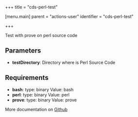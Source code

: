 +++
title = "cds-perl-test"

[menu.main]
parent = "actions-user"
identifier = "cds-perl-test"

+++

Test with prove on perl source code

## Parameters

* **testDirectory**: Directory where is Perl Source Code


## Requirements

* **bash**: type: binary Value: bash
* **perl**: type: binary Value: perl
* **prove**: type: binary Value: prove


More documentation on [Github](https://github.com/ovh/cds/tree/master/contrib/actions/cds-perl-test.hcl)


